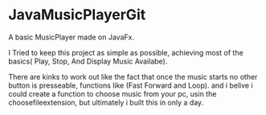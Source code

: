 # JavaMusicPlayerGit
A basic MusicPlayer made on JavaFx.

I Tried to keep this project as simple as possible,
achieving most of the basics( Play, Stop, And Display Music Availabe).

There are kinks to work out like the fact that once the music starts no other button is presseable,
functions like (Fast Forward and Loop).
and i belive i could create a function to choose music from your pc, usin the choosefileextension,
but ultimately i built this in only a day.
